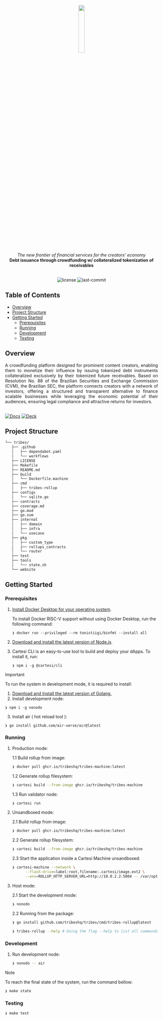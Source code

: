 <br>
<p align="center">
    <img src="https://github.com/user-attachments/assets/ae3c3bad-d688-4b51-8e0f-93b681a4c986" align="center" width="20%">
</p>
<br>
<div align="center">
    <i>The new frontier of financial services for the creators' economy</i>
</div>
<div align="center">
<b>Debt issuance through crowdfunding w/ collateralized tokenization of receivables</b>
</div>
<br>
<p align="center">
	<img src="https://img.shields.io/github/license/tribeshq/tribes?style=default&logo=opensourceinitiative&logoColor=white&color=959CD0" alt="license">
	<img src="https://img.shields.io/github/last-commit/tribeshq/tribes?style=default&logo=git&logoColor=white&color=D1DCCB" alt="last-commit">
</p>

##  Table of Contents

- [Overview](#overview)
- [Project Structure](#project-structure)
- [Getting Started](#getting-started)
  - [Prerequisites](#prerequisites)
  - [Running](#running)
  - [Development](#running)
  - [Testing](#testing)

##  Overview

<div align="justify">
A crowdfunding platform designed for prominent content creators, enabling them to monetize their influence by issuing tokenized debt instruments collateralized exclusively by their tokenized future receivables. Based on Resolution No. 88 of the Brazilian Securities and Exchange Commission (CVM), the Brazilian SEC, the platform connects creators with a network of investors, offering a structured and transparent alternative to finance scalable businesses while leveraging the economic potential of their audiences, ensuring legal compliance and attractive returns for investors.
</div>
<br>

[![Docs]][Link-docs] [![Deck]][Link-deck]
	
[Docs]: https://img.shields.io/badge/Documentation-959CD0?style=for-the-badge
[Link-docs]: https://docs.google.com/document/d/1l5D6sn9DBbaJFtTCfIM1gxoH7-10fVi9t2tsNr942Rw/edit?tab=t.0#heading=h.dfmi5re7vy34

[Deck]: https://img.shields.io/badge/Pitch%20Deck-D1DCCB?style=for-the-badge
[Link-deck]: https://www.canva.com/design/DAGVvlTnNpM/GsV9c1XuhYRYCrPK5811GA/view?utm_content=DAGVvlTnNpM&utm_campaign=designshare&utm_medium=link&utm_source=editor


##  Project Structure

```sh
└── tribes/
   ├── .github
   │   ├── dependabot.yaml
   │   └── workflows
   ├── LICENSE
   ├── Makefile
   ├── README.md
   ├── build
   │   └── Dockerfile.machine
   ├── cmd
   │   ├── tribes-rollup
   ├── configs
   │   └── sqlite.go
   ├── contracts
   ├── coverage.md
   ├── go.mod
   ├── go.sum
   ├── internal
   │   ├── domain
   │   ├── infra
   │   └── usecase
   ├── pkg
   │   ├── custom_type
   │   ├── rollups_contracts
   │   └── router
   ├── test
   ├── tools
   │   └── state.sh
   └── website
```

##  Getting Started

###  Prerequisites
1. [Install Docker Desktop for your operating system](https://www.docker.com/products/docker-desktop/).

    To install Docker RISC-V support without using Docker Desktop, run the following command:
    
   ```shell
   ❯ docker run --privileged --rm tonistiigi/binfmt --install all
   ```

2. [Download and install the latest version of Node.js](https://nodejs.org/en/download).

3. Cartesi CLI is an easy-to-use tool to build and deploy your dApps. To install it, run:

   ```shell
   ❯ npm i -g @cartesi/cli
   ```

> [!IMPORTANT]
>  To run the system in development mode, it is required to install:
>
> 1. [Download and Install the latest version of Golang.](https://go.dev/doc/install)
> 2. Install development node:
>
>   ```shell
>   ❯ npm i -g nonodo
>   ```
> 3. Install air ( hot reload tool ):
>
>   ```shell
>   ❯ go install github.com/air-verse/air@latest
>   ```

###  Running

1. Production mode:

   1.1 Build rollup from image:

   ```sh
   ❯ docker pull ghcr.io/tribeshq/tribes-machine:latest
   ```

   1.2 Generate rollup filesystem:

   ```sh
   ❯ cartesi build --from-image ghcr.io/tribeshq/tribes-machine
   ```

   1.3 Run validator node:

   ```sh
   ❯ cartesi run
   ```

2. Unsandboxed mode:

   2.1 Build rollup from image:

   ```sh
   ❯ docker pull ghcr.io/tribeshq/tribes-machine:latest
   ```

   2.2 Generate rollup filesystem:

   ```sh
   ❯ cartesi build --from-image ghcr.io/tribeshq/tribes-machine
   ```

   2.3 Start the application inside a Cartesi Machine unsandboxed:

   ```sh
   ❯ cartesi-machine --network \
         --flash-drive=label:root,filename:.cartesi/image.ext2 \
         --env=ROLLUP_HTTP_SERVER_URL=http://10.0.2.2:5004 -- /var/opt/cartesi-app/app
   ```

3. Host mode:

   2.1 Start the development mode:

   ```sh
   ❯ nonodo
   ```

   2.2 Running from the package:

   ```sh
   ❯ go install github.com/tribeshq/tribes/cmd/tribes-rollup@latest
   ```

   ```sh
   ❯ tribes-rollup --help # Using the flag --help to list all commands available
   ```

###  Development

1. Run development node:

   ```sh
   ❯ nonodo -- air
   ```

> [!NOTE]
> To reach the final state of the system, run the command bellow:
>
>   ```shell
>   ❯ make state
>   ```

###  Testing

```sh
❯ make test
```

